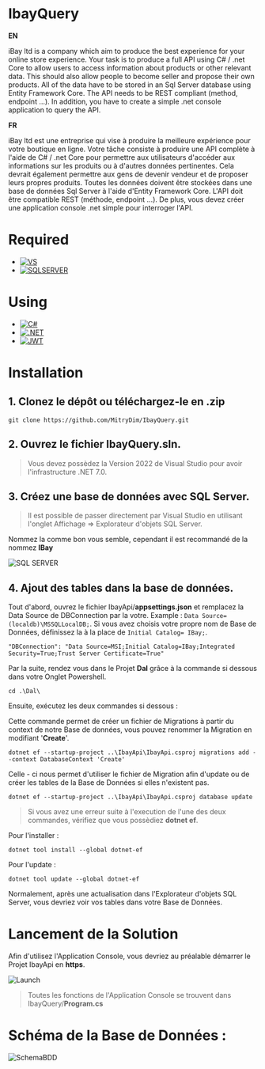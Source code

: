 # IbayQuery

**EN**

iBay ltd is a company which aim to produce the best experience for your online store experience.
Your task is to produce a full API using C# / .net Core to allow users to access information about products or other relevant data. This should also allow people to become seller and propose their own products.
All of the data have to be stored in an Sql Server database using Entity Framework Core.
The API needs to be REST compliant (method, endpoint …).
In addition, you have to create a simple .net console application to query the API.

**FR**

iBay ltd est une entreprise qui vise à produire la meilleure expérience pour votre boutique en ligne.
Votre tâche consiste à produire une API complète à l'aide de C# / .net Core pour permettre aux utilisateurs d'accéder aux informations sur les produits ou à d'autres données pertinentes. Cela devrait également permettre aux gens de devenir vendeur et de proposer leurs propres produits.
Toutes les données doivent être stockées dans une base de données Sql Server à l'aide d'Entity Framework Core.
L'API doit être compatible REST (méthode, endpoint …).
De plus, vous devez créer une application console .net simple pour interroger l'API.

# Required

- [![VS][VS]][VS-url]
- [![SQLSERVER][SQLSERVER]][SQLSERVER-url]

# Using

- [![C#][C#]][C#-url]
- [![.NET][.NET]][.NET-url]
- [![JWT][JWT]][JWT-url]

# Installation

## 1. Clonez le dépôt ou téléchargez-le en .zip

```
git clone https://github.com/MitryDim/IbayQuery.git
```

## 2. Ouvrez le fichier IbayQuery.sln.
>Vous devez possèdez la Version 2022 de Visual Studio pour avoir l'infrastructure .NET 7.0.

## 3. Créez une base de données avec SQL Server.
>Il est possible de passer directement par Visual Studio en utilisant l'onglet Affichage => Explorateur d'objets SQL Server.

Nommez la comme bon vous semble, cependant il est recommandé de la nommez **IBay**

![SQL SERVER](https://i.stack.imgur.com/2oYMj.jpg)

## 4. Ajout des tables dans la base de données.
Tout d'abord, ouvrez le fichier IbayApi/**appsettings.json** et remplacez la Data Source de DBConnection par la votre.
Example : ```Data Source=(localdb)\MSSQLLocalDB;```.
Si vous avez choisis votre propre nom de Base de Données, définissez la à la place de ```Initial Catalog= IBay;```.

```
"DBConnection": "Data Source=MSI;Initial Catalog=IBay;Integrated Security=True;Trust Server Certificate=True"
```


Par la suite, rendez vous dans le Projet **Dal** grâce à la commande si dessous dans votre Onglet Powershell.

```
cd .\Dal\
```

Ensuite, exécutez les deux commandes si dessous :

Cette commande permet de créer un fichier de Migrations à partir du context de notre Base de données, vous pouvez renommer la Migration en modifiant '**Create**'.
```
dotnet ef --startup-project ..\IbayApi\IbayApi.csproj migrations add --context DatabaseContext 'Create'
```

Celle - ci nous permet d'utiliser le fichier de Migration afin d'update ou de créer les tables de la Base de Données si elles n'existent pas.
```
dotnet ef --startup-project ..\IbayApi\IbayApi.csproj database update
```

>Si vous avez une erreur suite à l'execution de l'une des deux commandes, vérifiez que vous possèdiez **dotnet ef**.


Pour l'installer :
```
dotnet tool install --global dotnet-ef
```

Pour l'update :
```
dotnet tool update --global dotnet-ef
```


Normalement, après une actualisation dans l'Explorateur d'objets SQL Server, vous devriez voir vos tables dans votre Base de Données.

# Lancement de la Solution

Afin d'utilisez l'Application Console, vous devriez au préalable démarrer le Projet IbayApi en **https**.

![Launch](https://image.noelshack.com/fichiers/2023/05/3/1675289075-capture-d-ecran-2023-02-01-230353.png)


>Toutes les fonctions de l'Application Console se trouvent dans IbayQuery/**Program.cs**



# Schéma de la Base de Données :

![SchemaBDD](https://image.noelshack.com/fichiers/2023/06/1/1675719410-image.png)










[VS]: https://img.shields.io/badge/Visual_Studio-5C2D91?style=for-the-badge&logo=visual%20studio&logoColor=white
[VS-url]: https://visualstudio.microsoft.com/fr/

[SQLSERVER]: https://img.shields.io/badge/Microsoft_SQL_Server-CC2927?style=for-the-badge&logo=microsoft-sql-server&logoColor=white
[SQLSERVER-url]: https://www.microsoft.com/fr-fr/sql-server/sql-server-downloads

[C#]: https://img.shields.io/badge/C%23-239120?style=for-the-badge&logo=c-sharp&logoColor=white
[C#-url]: https://learn.microsoft.com/fr-fr/dotnet/csharp/

[.NET]: https://img.shields.io/badge/.NET-5C2D91?style=for-the-badge&logo=.net&logoColor=white
[.NET-url]: https://learn.microsoft.com/fr-fr/dotnet/

[JWT]:https://img.shields.io/badge/json%20web%20tokens-323330?style=for-the-badge&logo=json-web-tokens&logoColor=pink
[JWT-url]: https://jwt.io/introduction
